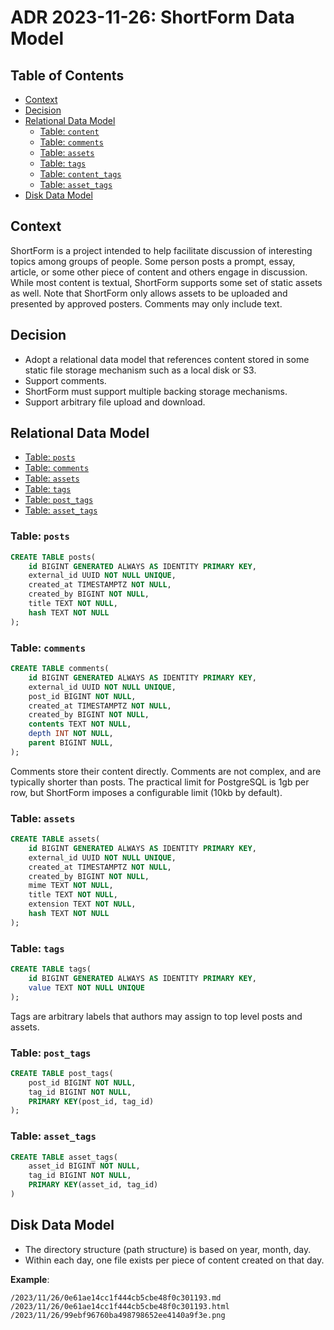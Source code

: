 # ADR 2023-11-26: ShortForm Data Model

## Table of Contents

- [Context](#context)
- [Decision](#decision)
- [Relational Data Model](#relational-data-model)
    - [Table: `content`](#table-content)
    - [Table: `comments`](#table-comments)
    - [Table: `assets`](#table-assets)
    - [Table: `tags`](#table-tags)
    - [Table: `content_tags`](#table-content_tags)
    - [Table: `asset_tags`](#table-asset_tags)
- [Disk Data Model](#disk-data-model)

## Context

ShortForm is a project intended to help facilitate discussion of interesting 
topics among groups of people. Some person posts a prompt, essay, article, or
some other piece of content and others engage in discussion. While most content
is textual, ShortForm supports some set of static assets as well. Note that
ShortForm only allows assets to be uploaded and presented by approved posters.
Comments may only include text.

## Decision

- Adopt a relational data model that references content stored in some static 
  file storage mechanism such as a local disk or S3.
- Support comments.
- ShortForm must support multiple backing storage mechanisms.
- Support arbitrary file upload and download.

## Relational Data Model

- [Table: `posts`](#table-posts)
- [Table: `comments`](#table-comments)
- [Table: `assets`](#table-assets)
- [Table: `tags`](#table-tags)
- [Table: `post_tags`](#table-post_tags)
- [Table: `asset_tags`](#table-asset_tags)

### Table: `posts`

```sql
CREATE TABLE posts(
    id BIGINT GENERATED ALWAYS AS IDENTITY PRIMARY KEY,
    external_id UUID NOT NULL UNIQUE,
    created_at TIMESTAMPTZ NOT NULL,
    created_by BIGINT NOT NULL,
    title TEXT NOT NULL,
    hash TEXT NOT NULL
);
```

### Table: `comments`

```sql
CREATE TABLE comments(
    id BIGINT GENERATED ALWAYS AS IDENTITY PRIMARY KEY,
    external_id UUID NOT NULL UNIQUE,
    post_id BIGINT NOT NULL,
    created_at TIMESTAMPTZ NOT NULL,
    created_by BIGINT NOT NULL,
    contents TEXT NOT NULL,
    depth INT NOT NULL,
    parent BIGINT NULL,
);
```

Comments store their content directly. Comments are not complex, and are 
typically shorter than posts. The practical limit for PostgreSQL is 1gb per row, 
but ShortForm imposes a configurable limit (10kb by default).

### Table: `assets`

```sql
CREATE TABLE assets(
    id BIGINT GENERATED ALWAYS AS IDENTITY PRIMARY KEY,
    external_id UUID NOT NULL UNIQUE,
    created_at TIMESTAMPTZ NOT NULL,
    created_by BIGINT NOT NULL,
    mime TEXT NOT NULL,
    title TEXT NOT NULL,
    extension TEXT NOT NULL,
    hash TEXT NOT NULL
);
```

### Table: `tags`

```sql
CREATE TABLE tags(
    id BIGINT GENERATED ALWAYS AS IDENTITY PRIMARY KEY,
    value TEXT NOT NULL UNIQUE
);
```

Tags are arbitrary labels that authors may assign to top level posts and assets.

### Table: `post_tags`

```sql
CREATE TABLE post_tags(
    post_id BIGINT NOT NULL,
    tag_id BIGINT NOT NULL,
    PRIMARY KEY(post_id, tag_id)
);
```

### Table: `asset_tags`

```sql
CREATE TABLE asset_tags(
    asset_id BIGINT NOT NULL,
    tag_id BIGINT NOT NULL,
    PRIMARY KEY(asset_id, tag_id)
)
```

## Disk Data Model

- The directory structure (path structure) is based on year, month, day.
- Within each day, one file exists per piece of content created on that day.

**Example**:

```
/2023/11/26/0e61ae14cc1f444cb5cbe48f0c301193.md
/2023/11/26/0e61ae14cc1f444cb5cbe48f0c301193.html
/2023/11/26/99ebf96760ba498798652ee4140a9f3e.png
```
